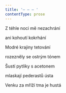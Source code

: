 ```yaml
---
title: '– – – '
contentType: prose
---
```


Z téhle noci mě nezachrání

ani kohoutí kokrhání

Modré krajiny tetování

rozezněly se ostrým tónem

Šustí pytlíky s acetonem

mlaskají pederastů ústa

Venku za mříží tma je hustá
